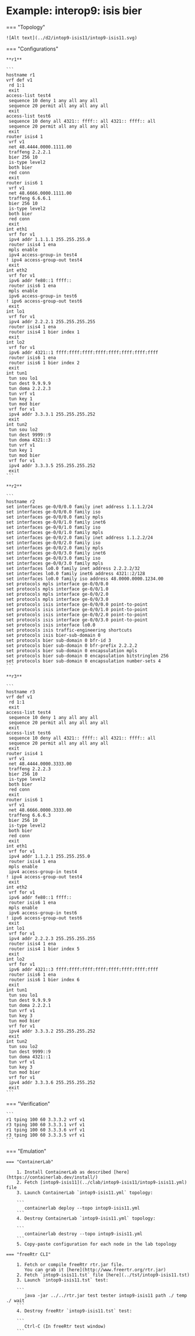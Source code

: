 # Example: interop9: isis bier

=== "Topology"

    ![Alt text](../d2/intop9-isis11/intop9-isis11.svg)

=== "Configurations"

    **r1**

    ```
    hostname r1
    vrf def v1
     rd 1:1
     exit
    access-list test4
     sequence 10 deny 1 any all any all
     sequence 20 permit all any all any all
     exit
    access-list test6
     sequence 10 deny all 4321:: ffff:: all 4321:: ffff:: all
     sequence 20 permit all any all any all
     exit
    router isis4 1
     vrf v1
     net 48.4444.0000.1111.00
     traffeng 2.2.2.1
     bier 256 10
     is-type level2
     both bier
     red conn
     exit
    router isis6 1
     vrf v1
     net 48.6666.0000.1111.00
     traffeng 6.6.6.1
     bier 256 10
     is-type level2
     both bier
     red conn
     exit
    int eth1
     vrf for v1
     ipv4 addr 1.1.1.1 255.255.255.0
     router isis4 1 ena
     mpls enable
     ipv4 access-group-in test4
    ! ipv4 access-group-out test4
     exit
    int eth2
     vrf for v1
     ipv6 addr fe80::1 ffff::
     router isis6 1 ena
     mpls enable
     ipv6 access-group-in test6
    ! ipv6 access-group-out test6
     exit
    int lo1
     vrf for v1
     ipv4 addr 2.2.2.1 255.255.255.255
     router isis4 1 ena
     router isis4 1 bier index 1
     exit
    int lo2
     vrf for v1
     ipv6 addr 4321::1 ffff:ffff:ffff:ffff:ffff:ffff:ffff:ffff
     router isis6 1 ena
     router isis6 1 bier index 2
     exit
    int tun1
     tun sou lo1
     tun dest 9.9.9.9
     tun doma 2.2.2.3
     tun vrf v1
     tun key 1
     tun mod bier
     vrf for v1
     ipv4 addr 3.3.3.1 255.255.255.252
     exit
    int tun2
     tun sou lo2
     tun dest 9999::9
     tun doma 4321::3
     tun vrf v1
     tun key 1
     tun mod bier
     vrf for v1
     ipv4 addr 3.3.3.5 255.255.255.252
     exit
    ```

    **r2**

    ```
    hostname r2
    set interfaces ge-0/0/0.0 family inet address 1.1.1.2/24
    set interfaces ge-0/0/0.0 family iso
    set interfaces ge-0/0/0.0 family mpls
    set interfaces ge-0/0/1.0 family inet6
    set interfaces ge-0/0/1.0 family iso
    set interfaces ge-0/0/1.0 family mpls
    set interfaces ge-0/0/2.0 family inet address 1.1.2.2/24
    set interfaces ge-0/0/2.0 family iso
    set interfaces ge-0/0/2.0 family mpls
    set interfaces ge-0/0/3.0 family inet6
    set interfaces ge-0/0/3.0 family iso
    set interfaces ge-0/0/3.0 family mpls
    set interfaces lo0.0 family inet address 2.2.2.2/32
    set interfaces lo0.0 family inet6 address 4321::2/128
    set interfaces lo0.0 family iso address 48.0000.0000.1234.00
    set protocols mpls interface ge-0/0/0.0
    set protocols mpls interface ge-0/0/1.0
    set protocols mpls interface ge-0/0/2.0
    set protocols mpls interface ge-0/0/3.0
    set protocols isis interface ge-0/0/0.0 point-to-point
    set protocols isis interface ge-0/0/1.0 point-to-point
    set protocols isis interface ge-0/0/2.0 point-to-point
    set protocols isis interface ge-0/0/3.0 point-to-point
    set protocols isis interface lo0.0
    set protocols isis traffic-engineering shortcuts
    set protocols isis bier-sub-domain 0
    set protocols bier sub-domain 0 bfr-id 3
    set protocols bier sub-domain 0 bfr-prefix 2.2.2.2
    set protocols bier sub-domain 0 encapsulation mpls
    set protocols bier sub-domain 0 encapsulation bitstringlen 256
    set protocols bier sub-domain 0 encapsulation number-sets 4
    ```

    **r3**

    ```
    hostname r3
    vrf def v1
     rd 1:1
     exit
    access-list test4
     sequence 10 deny 1 any all any all
     sequence 20 permit all any all any all
     exit
    access-list test6
     sequence 10 deny all 4321:: ffff:: all 4321:: ffff:: all
     sequence 20 permit all any all any all
     exit
    router isis4 1
     vrf v1
     net 48.4444.0000.3333.00
     traffeng 2.2.2.3
     bier 256 10
     is-type level2
     both bier
     red conn
     exit
    router isis6 1
     vrf v1
     net 48.6666.0000.3333.00
     traffeng 6.6.6.3
     bier 256 10
     is-type level2
     both bier
     red conn
     exit
    int eth1
     vrf for v1
     ipv4 addr 1.1.2.1 255.255.255.0
     router isis4 1 ena
     mpls enable
     ipv4 access-group-in test4
    ! ipv4 access-group-out test4
     exit
    int eth2
     vrf for v1
     ipv6 addr fe80::1 ffff::
     router isis6 1 ena
     mpls enable
     ipv6 access-group-in test6
    ! ipv6 access-group-out test6
     exit
    int lo1
     vrf for v1
     ipv4 addr 2.2.2.3 255.255.255.255
     router isis4 1 ena
     router isis4 1 bier index 5
     exit
    int lo2
     vrf for v1
     ipv6 addr 4321::3 ffff:ffff:ffff:ffff:ffff:ffff:ffff:ffff
     router isis6 1 ena
     router isis6 1 bier index 6
     exit
    int tun1
     tun sou lo1
     tun dest 9.9.9.9
     tun doma 2.2.2.1
     tun vrf v1
     tun key 3
     tun mod bier
     vrf for v1
     ipv4 addr 3.3.3.2 255.255.255.252
     exit
    int tun2
     tun sou lo2
     tun dest 9999::9
     tun doma 4321::1
     tun vrf v1
     tun key 3
     tun mod bier
     vrf for v1
     ipv4 addr 3.3.3.6 255.255.255.252
     exit
    ```

=== "Verification"

    ```
    r1 tping 100 60 3.3.3.2 vrf v1
    r3 tping 100 60 3.3.3.1 vrf v1
    r1 tping 100 60 3.3.3.6 vrf v1
    r3 tping 100 60 3.3.3.5 vrf v1
    ```

=== "Emulation"

    === "ContainerLab"

        1. Install ContainerLab as described [here](https://containerlab.dev/install/)  
        2. Fetch [intop9-isis11](../clab/intop9-isis11/intop9-isis11.yml) file  
        3. Launch ContainerLab `intop9-isis11.yml` topology:  

        ```
           containerlab deploy --topo intop9-isis11.yml  
        ```
        4. Destroy ContainerLab `intop9-isis11.yml` topology:  

        ```
           containerlab destroy --topo intop9-isis11.yml  
        ```
        5. Copy-paste configuration for each node in the lab topology

    === "freeRtr CLI"

        1. Fetch or compile freeRtr rtr.jar file.  
           You can grab it [here](http://www.freertr.org/rtr.jar)  
        2. Fetch `intop9-isis11.tst` file [here](../tst/intop9-isis11.tst)  
        3. Launch `intop9-isis11.tst` test:  

        ```
           java -jar ../../rtr.jar test tester intop9-isis11 path ./ temp ./ wait
        ```
        4. Destroy freeRtr `intop9-isis11.tst` test:  

        ```
           Ctrl-C (In freeRtr test window)
        ```

